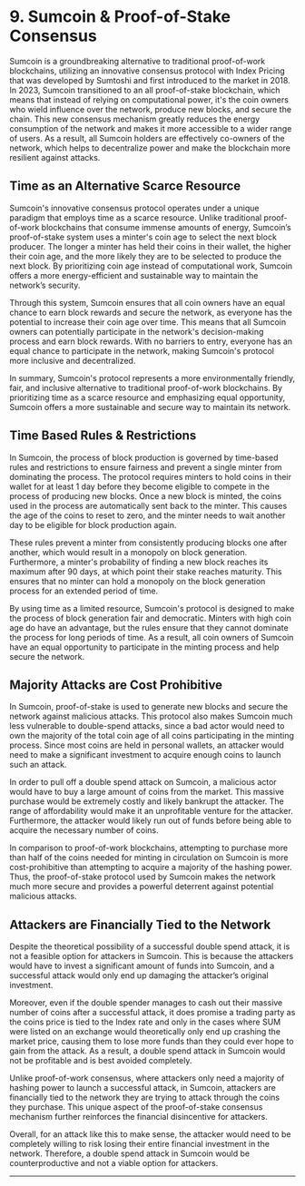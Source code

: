 # 9. Sumcoin & Proof-of-Stake Consensus

Sumcoin is a groundbreaking alternative to traditional proof-of-work blockchains, utilizing an innovative consensus protocol with Index Pricing that was developed by Sumtoshi and first introduced to the market in 2018. In 2023, Sumcoin transitioned to an all proof-of-stake blockchain, which means that instead of relying on computational power, it's the coin owners who wield influence over the network, produce new blocks, and secure the chain. This new consensus mechanism greatly reduces the energy consumption of the network and makes it more accessible to a wider range of users. As a result, all Sumcoin holders are effectively co-owners of the network, which helps to decentralize power and make the blockchain more resilient against attacks.

## Time as an Alternative Scarce Resource

Sumcoin's innovative consensus protocol operates under a unique paradigm that employs time as a scarce resource. Unlike traditional proof-of-work blockchains that consume immense amounts of energy, Sumcoin’s proof-of-stake system uses a minter's coin age to select the next block producer. The longer a minter has held their coins in their wallet, the higher their coin age, and the more likely they are to be selected to produce the next block. By prioritizing coin age instead of computational work, Sumcoin offers a more energy-efficient and sustainable way to maintain the network’s security.

Through this system, Sumcoin ensures that all coin owners have an equal chance to earn block rewards and secure the network, as everyone has the potential to increase their coin age over time. This means that all Sumcoin owners can potentially participate in the network's decision-making process and earn block rewards. With no barriers to entry, everyone has an equal chance to participate in the network, making Sumcoin's protocol more inclusive and decentralized.

In summary, Sumcoin's protocol represents a more environmentally friendly, fair, and inclusive alternative to traditional proof-of-work blockchains. By prioritizing time as a scarce resource and emphasizing equal opportunity, Sumcoin offers a more sustainable and secure way to maintain its network.

## Time Based Rules & Restrictions

In Sumcoin, the process of block production is governed by time-based rules and restrictions to ensure fairness and prevent a single minter from dominating the process. The protocol requires minters to hold coins in their wallet for at least 1 day before they become eligible to compete in the process of producing new blocks. Once a new block is minted, the coins used in the process are automatically sent back to the minter. This causes the age of the coins to reset to zero, and the minter needs to wait another day to be eligible for block production again.

These rules prevent a minter from consistently producing blocks one after another, which would result in a monopoly on block generation. Furthermore, a minter's probability of finding a new block reaches its maximum after 90 days, at which point their stake reaches maturity. This ensures that no minter can hold a monopoly on the block generation process for an extended period of time.

By using time as a limited resource, Sumcoin's protocol is designed to make the process of block generation fair and democratic. Minters with high coin age do have an advantage, but the rules ensure that they cannot dominate the process for long periods of time. As a result, all coin owners of Sumcoin have an equal opportunity to participate in the minting process and help secure the network.

## Majority Attacks are Cost Prohibitive

In Sumcoin, proof-of-stake is used to generate new blocks and secure the network against malicious attacks. This protocol also makes Sumcoin much less vulnerable to double-spend attacks, since a bad actor would need to own the majority of the total coin age of all coins participating in the minting process. Since most coins are held in personal wallets, an attacker would need to make a significant investment to acquire enough coins to launch such an attack.

In order to pull off a double spend attack on Sumcoin, a malicious actor would have to buy a large amount of coins from the market. This massive purchase would be extremely costly and likely bankrupt the attacker.  The range of affordability would make it an unprofitable venture for the attacker. Furthermore, the attacker would likely run out of funds before being able to acquire the necessary number of coins.

In comparison to proof-of-work blockchains, attempting to purchase more than half of the coins needed for minting in circulation on Sumcoin is more cost-prohibitive than attempting to acquire a majority of the hashing power. Thus, the proof-of-stake protocol used by Sumcoin makes the network much more secure and provides a powerful deterrent against potential malicious attacks.

## Attackers are Financially Tied to the Network

Despite the theoretical possibility of a successful double spend attack, it is not a feasible option for attackers in Sumcoin. This is because the attackers would have to invest a significant amount of funds into Sumcoin, and a successful attack would only end up damaging the attacker’s original investment.

Moreover, even if the double spender manages to cash out their massive number of coins after a successful attack, it does promise a trading party as the coins price is tied to the Index rate and only in the cases where SUM were listed on an exchange would theoretically only end up crashing the market price, causing them to lose more funds than they could ever hope to gain from the attack. As a result, a double spend attack in Sumcoin would not be profitable and is best avoided completely.

Unlike proof-of-work consensus, where attackers only need a majority of hashing power to launch a successful attack, in Sumcoin, attackers are financially tied to the network they are trying to attack through the coins they purchase. This unique aspect of the proof-of-stake consensus mechanism further reinforces the financial disincentive for attackers.

Overall, for an attack like this to make sense, the attacker would need to be completely willing to risk losing their entire financial investment in the network. Therefore, a double spend attack in Sumcoin would be counterproductive and not a viable option for attackers.

---
